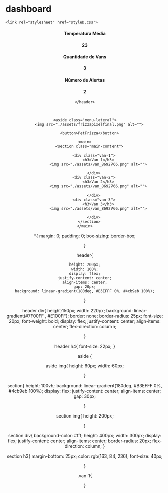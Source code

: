 # dashboard
<!DOCTYPE html>
<html lang="en">
<head>
    <meta charset="UTF-8">
    <meta name="viewport" content="width=device-width, initial-scale=1.0">
    <title>Document</title>

    <link rel="stylesheet" href="styleD.css">
</head>
<body>
    <header>
        <div>
        <h4>Temperatura Média</h4>
        <h4>23</h4>
    </div>
    <div>
        <h4>Quantidade de Vans</h4>
        <h4>3</h4>
    </div>
    <div>
        <h4>Número de Alertas</h4>
        <h4>2</h4>
    </div>
        
    </header>



    <aside class="menu-lateral">
        <img src="./assets/frizzapixelfinal.png" alt="">

        <button>PetFrizza</button>
</aside>

    <main>
        <section class="main-content">
           
            <div class="van-1">
                <h3>Van 1</h3>
                <img src="./assets/van_8692766.png" alt="">

            </div>
            <div class="van-2">
                <h3>Van 2</h3>
                <img src="./assets/van_8692766.png" alt="">

            </div>
            <div class="van-3">
                <h3>Van 3</h3>
                <img src="./assets/van_8692766.png" alt="">

            </div>
        </section>
    </main>

</body>


*{
    margin: 0;
    padding: 0;
    box-sizing: border-box;

}




header{
   
    height: 200px;
    width: 100%;
    display: flex;
    justify-content: center;
    align-items: center;
    gap: 20px;
    background: linear-gradient(180deg, #B3EFFF 0%, #4cb9eb 100%);

}

header div{
    height:150px;
    width: 220px;
    background: linear-gradient(#7F00FF , #E100FF);
    border: none;
    border-radius: 25px;
    font-size: 20px;
    font-weight: bold;
    display: flex;
    justify-content: center;
    align-items: center;
    flex-direction: column;

}

header h4{
    font-size: 22px;
}

aside {
    

aside img{
    height: 60px;
    width: 60px;

}

section{
    height: 100vh;
    background: linear-gradient(180deg, #B3EFFF 0%, #4cb9eb 100%);
    display: flex;
    justify-content: center;
    align-items: center;
    gap: 30px;
    

}

section img{
    height: 200px;
    
}

section div{
    background-color: #fff;
    height: 400px;
    width: 300px;
    display: flex;
    justify-content: center;
    align-items: center;
    border-radius: 20px;
    flex-direction: column;
}

section h3{
    margin-bottom: 25px;
    color: rgb(163, 84, 236);
    font-size: 40px;

 
}

.van-1{
    
    
}
</html>
